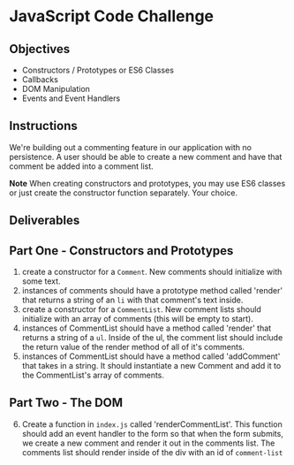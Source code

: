 # JavaScript Code Challenge

## Objectives

+ Constructors / Prototypes or ES6 Classes
+ Callbacks
+ DOM Manipulation
+ Events and Event Handlers

## Instructions

We're building out a commenting feature in our application with no persistence. A user should be able to create a new comment and have that comment be added into a comment list.

**Note** When creating constructors and prototypes, you may use ES6 classes or just create the constructor function separately. Your choice.

## Deliverables

## Part One - Constructors and Prototypes

1. create a constructor for a `Comment`. New comments should initialize with some text.
2. instances of comments should have a prototype method called 'render' that returns a string of an `li` with that comment's text inside.
3. create a constructor for a `CommentList`. New comment lists should initialize with an array of comments (this will be empty to start).
4. instances of CommentList should have a method called 'render' that returns a string of a `ul`. Inside of the ul, the comment list should include the return value of the render method of all of it's comments.
5. instances of CommentList should have a method called 'addComment' that takes in a string. It should instantiate a new Comment and add it to the CommentList's array of comments.

## Part Two - The DOM

6. Create a function in `index.js` called 'renderCommentList'. This function should add an event handler to the form so that when the form submits, we create a new comment and render it out in the comments list. The comments list should render inside of the div with an id of `comment-list`
